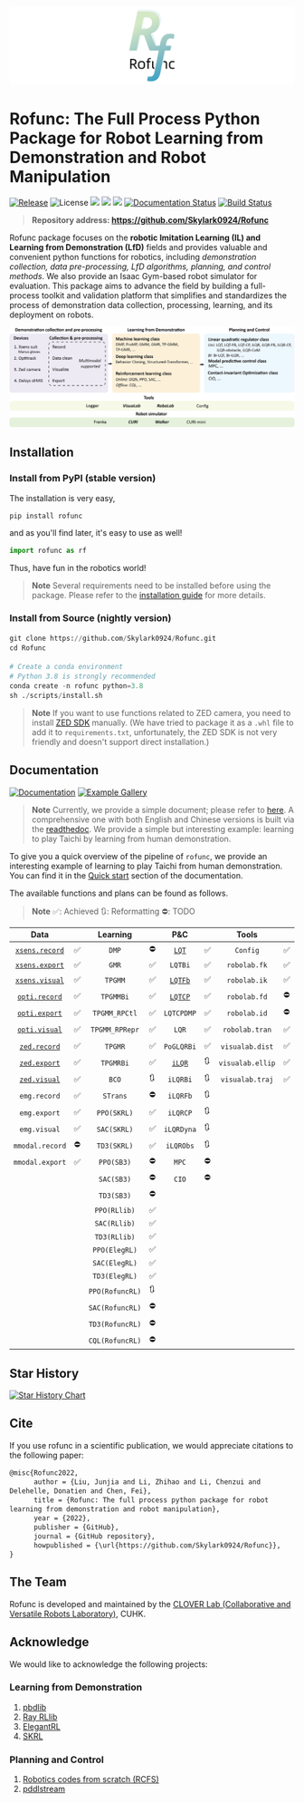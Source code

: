 ![](./img/logo8.png)

# Rofunc: The Full Process Python Package for Robot Learning from Demonstration and Robot Manipulation

[![Release](https://img.shields.io/github/v/release/Skylark0924/Rofunc)](https://pypi.org/project/rofunc/)
![License](https://img.shields.io/github/license/Skylark0924/Rofunc?color=blue)
![](https://img.shields.io/github/downloads/skylark0924/Rofunc/total)
[![](https://img.shields.io/github/issues-closed-raw/Skylark0924/Rofunc?color=brightgreen)](https://github.com/Skylark0924/Rofunc/issues?q=is%3Aissue+is%3Aclosed)
[![](https://img.shields.io/github/issues-raw/Skylark0924/Rofunc?color=orange)](https://github.com/Skylark0924/Rofunc/issues?q=is%3Aopen+is%3Aissue)
[![Documentation Status](https://readthedocs.org/projects/rofunc/badge/?version=latest)](https://rofunc.readthedocs.io/en/latest/?badge=latest)
[![Build Status](https://img.shields.io/endpoint.svg?url=https%3A%2F%2Factions-badge.atrox.dev%2FSkylark0924%2FRofunc%2Fbadge%3Fref%3Dmain&style=flat)](https://actions-badge.atrox.dev/Skylark0924/Rofunc/goto?ref=main)

> **Repository address: https://github.com/Skylark0924/Rofunc**

Rofunc package focuses on the **robotic Imitation Learning (IL) and Learning from Demonstration (LfD)** fields and
provides valuable and convenient python functions for robotics, including _demonstration collection, data
pre-processing, LfD algorithms, planning, and control methods_. We also provide an Isaac Gym-based robot simulator for
evaluation. This package aims to advance the field by building a full-process toolkit and validation platform that
simplifies and standardizes the process of demonstration data collection, processing, learning, and its deployment on
robots.

![](./img/pipeline.png)

## Installation

### Install from PyPI (stable version)

The installation is very easy,

```
pip install rofunc
```

and as you'll find later, it's easy to use as well!

```python
import rofunc as rf
```

Thus, have fun in the robotics world!
> **Note**
> Several requirements need to be installed before using the package. Please refer to
> the [installation guide](https://rofunc.readthedocs.io/en/latest/overview.html#installation) for more details.

### Install from Source (nightly version)

```python
git clone https://github.com/Skylark0924/Rofunc.git
cd Rofunc

# Create a conda environment
# Python 3.8 is strongly recommended
conda create -n rofunc python=3.8
sh ./scripts/install.sh
```

> **Note**
> If you want to use functions related to ZED camera, you need to
> install [ZED SDK](https://www.stereolabs.com/developers/release/#downloads) manually. (We have tried to package it as
> a `.whl` file to add it to `requirements.txt`, unfortunately, the ZED SDK is not very friendly and doesn't support
> direct installation.)

## Documentation

[![Documentation](https://img.shields.io/badge/Documentation-Access-brightgreen?style=for-the-badge)](https://rofunc.readthedocs.io/en/latest/)
[![Example Gallery](https://img.shields.io/badge/Example%20Gallery-Access-brightgreen?style=for-the-badge)](https://rofunc.readthedocs.io/en/latest/auto_examples/index.html)

> **Note**
> Currently, we provide a simple document; please refer to [here](./rofunc/).
> A comprehensive one with both English and Chinese versions is built via
> the [readthedoc](https://rofunc.readthedocs.io/en/latest/).
> We provide a simple but interesting example: learning to play
> Taichi by learning from human demonstration.

To give you a quick overview of the pipeline of `rofunc`, we provide an interesting example of learning to play Taichi
from human demonstration. You can find it in the [Quick start](https://rofunc.readthedocs.io/en/latest/quickstart.html)
section of the documentation.

The available functions and plans can be found as follows.

> **Note**
> ✅: Achieved 🔃: Reformatting ⛔: TODO

|                                      Data                                       |      |     Learning      |    |                             P&C                              |      |      Tools       |      |                          Simulator                           |      |
|:-------------------------------------------------------------------------------:| ---- |:-----------------:|----| :----------------------------------------------------------: | ---- | :--------------: | ---- | :----------------------------------------------------------: | ---- |
|  [`xsens.record`](https://rofunc.readthedocs.io/en/latest/devices/xsens.html)   | ✅    |       `DMP`       | ⛔  | [`LQT`](https://rofunc.readthedocs.io/en/latest/planning/lqt.html) | ✅    |     `Config`     | ✅    | [`Franka`](https://rofunc.readthedocs.io/en/latest/simulator/franka.html) | ✅    |
|  [`xsens.export`](https://rofunc.readthedocs.io/en/latest/devices/xsens.html)   | ✅    |       `GMR`       | ✅  |                           `LQTBi`                            | ✅    |   `robolab.fk`   | ✅    | [`CURI`](https://rofunc.readthedocs.io/en/latest/simulator/curi.html) | ✅    |
|  [`xsens.visual`](https://rofunc.readthedocs.io/en/latest/devices/xsens.html)   | ✅    |      `TPGMM`      | ✅  | [`LQTFb`](https://rofunc.readthedocs.io/en/latest/planning/lqt_fb.html) | ✅    |   `robolab.ik`   | ✅    |                          `CURIMini`                          | 🔃    |
| [`opti.record`](https://rofunc.readthedocs.io/en/latest/devices/optitrack.html) | ✅    |     `TPGMMBi`     | ✅  | [`LQTCP`](https://rofunc.readthedocs.io/en/latest/planning/lqt_cp.html) | ✅    |   `robolab.fd`   | ⛔    |                        `CURISoftHand`                        | 🔃    |
| [`opti.export`](https://rofunc.readthedocs.io/en/latest/devices/optitrack.html) | ✅    | `TPGMM_RPCtl` | ✅  |                          `LQTCPDMP`                          | ✅    |   `robolab.id`   | ⛔    |                           `Walker`                           | ✅    |
| [`opti.visual`](https://rofunc.readthedocs.io/en/latest/devices/optitrack.html) | ✅    |  `TPGMM_RPRepr`   | ✅ |                            `LQR`                             | ✅    |  `robolab.tran`  | ✅    |                           `Gluon`                            | 🔃    |
|    [`zed.record`](https://rofunc.readthedocs.io/en/latest/devices/zed.html)     | ✅    |      `TPGMR`      | ✅  |                          `PoGLQRBi`                          | ✅    | `visualab.dist`  | ✅    |                           `Baxter`                           | 🔃    |
|    [`zed.export`](https://rofunc.readthedocs.io/en/latest/devices/zed.html)     | ✅    |     `TPGMRBi`     | ✅  | [`iLQR`](https://rofunc.readthedocs.io/en/latest/planning/ilqr.html) | 🔃    | `visualab.ellip` | ✅    |                           `Sawyer`                           | 🔃    |
|    [`zed.visual`](https://rofunc.readthedocs.io/en/latest/devices/zed.html)     | ✅    |       `BCO`       | 🔃 |                           `iLQRBi`                           | 🔃    | `visualab.traj`  | ✅    |                                                              |      |
|                                  `emg.record`                                   | ✅    |     `STrans`      | ⛔  |                           `iLQRFb`                           | 🔃    |                  |      |                                                              |      |
|                                  `emg.export`                                   | ✅    |    `PPO(SKRL)`    | ✅  |                           `iLQRCP`                           | 🔃    |                  |      |                                                              |      |
|                                  `emg.visual`                                   | ✅    |    `SAC(SKRL)`    | ✅  |                          `iLQRDyna`                          | 🔃    |                  |      |                                                              |      |
|                                 `mmodal.record`                                 | ⛔    |    `TD3(SKRL)`    | ✅  |                          `iLQRObs`                           | 🔃    |                  |      |                                                              |      |
|                                 `mmodal.export`                                 | ✅    |    `PPO(SB3)`     | ⛔  |                            `MPC`                             | ⛔    |                  |      |                                                              |      |
|                                                                                 |      |    `SAC(SB3)`     | ⛔  |                            `CIO`                             | ⛔    |                  |      |                                                              |      |
|                                                                                 |      |    `TD3(SB3)`     | ⛔  |                                                              |      |                  |      |                                                              |      |
|                                                                                 |      |   `PPO(RLlib)`    | ✅  |                                                              |      |                  |      |                                                              |      |
|                                                                                 |      |   `SAC(RLlib)`    | ✅  |                                                              |      |                  |      |                                                              |      |
|                                                                                 |      |   `TD3(RLlib)`    | ✅  |                                                              |      |                  |      |                                                              |      |
|                                                                                 |      |   `PPO(ElegRL)`   | ✅  |                                                              |      |                  |      |                                                              |      |
|                                                                                 |      |   `SAC(ElegRL)`   | ✅  |                                                              |      |                  |      |                                                              |      |
|                                                                                 |      |   `TD3(ElegRL)`   | ✅  |                                                              |      |                  |      |                                                              |      |
|                                                                                 |      |  `PPO(RofuncRL)`  | 🔃 |                                                              |      |                  |      |                                                              |      |
|                                                                                 |      |  `SAC(RofuncRL)`  | ⛔  |                                                              |      |                  |      |                                                              |      |
|                                                                                 |      |  `TD3(RofuncRL)`  | ⛔  |                                                              |      |                  |      |                                                              |      |
|                                                                                 |      |  `CQL(RofuncRL)`  | ⛔  |                                                              |      |                  |      |                                                              |      |
                                                                                      
## Star History                                                                       
                                                                              
[![Star History Chart](https://api.star-history.com/svg?repos=Skylark0924/Rofunc&type=Date)](https://star-history.com/#Skylark0924/Rofunc&Date)

## Cite

If you use rofunc in a scientific publication, we would appreciate citations to the following paper:

```
@misc{Rofunc2022,
      author = {Liu, Junjia and Li, Zhihao and Li, Chenzui and Delehelle, Donatien and Chen, Fei},
      title = {Rofunc: The full process python package for robot learning from demonstration and robot manipulation},
      year = {2022},
      publisher = {GitHub},
      journal = {GitHub repository},
      howpublished = {\url{https://github.com/Skylark0924/Rofunc}},
}
```

## The Team

Rofunc is developed and maintained by the [CLOVER Lab (Collaborative and Versatile Robots Laboratory)](https://feichenlab.com/), CUHK.

## Acknowledge

We would like to acknowledge the following projects:

### Learning from Demonstration

1. [pbdlib](https://gitlab.idiap.ch/rli/pbdlib-python)
2. [Ray RLlib](https://docs.ray.io/en/latest/rllib/index.html)
3. [ElegantRL](https://github.com/AI4Finance-Foundation/ElegantRL)
4. [SKRL](https://github.com/Toni-SM/skrl)

### Planning and Control

1. [Robotics codes from scratch (RCFS)](https://gitlab.idiap.ch/rli/robotics-codes-from-scratch)
2. [pddlstream](https://github.com/caelan/pddlstream)
